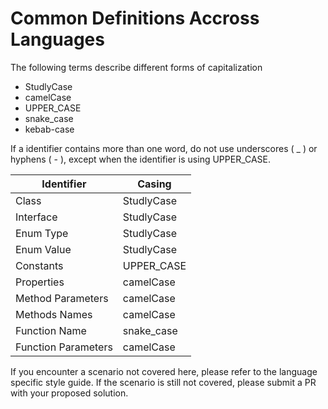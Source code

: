# Common Definitions Accross Languages

The following terms describe different forms of capitalization
- StudlyCase
- camelCase
- UPPER_CASE
- snake_case
- kebab-case

If a identifier contains more than one word, do not use underscores ( _ ) or hyphens ( - ), except when the identifier is using UPPER_CASE.

| Identifier          | Casing      |
| -----------         | ----------- |
| Class               | StudlyCase  |
| Interface           | StudlyCase  |
| Enum Type           | StudlyCase  |
| Enum Value          | StudlyCase  |
| Constants           | UPPER_CASE  |
| Properties          | camelCase   |
| Method Parameters   | camelCase   |
| Methods Names       | camelCase   |
| Function Name       | snake_case  |
| Function Parameters | camelCase   |

If you encounter a scenario not covered here, please refer to the language specific style guide. If the scenario is still not covered, please submit a PR with your proposed solution.
